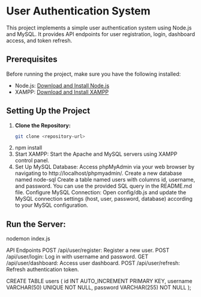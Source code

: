# User Authentication System

This project implements a simple user authentication system using Node.js and MySQL. It provides API endpoints for user registration, login, dashboard access, and token refresh.

## Prerequisites

Before running the project, make sure you have the following installed:

- Node.js: [Download and Install Node.js](https://nodejs.org/)
- XAMPP: [Download and Install XAMPP](https://www.apachefriends.org/index.html)

## Setting Up the Project

1. **Clone the Repository:**
   ```bash
   git clone <repository-url>

2. npm install
3. Start XAMPP:
   Start the Apache and MySQL servers using XAMPP control panel.
4. Set Up MySQL Database:
Access phpMyAdmin via your web browser by navigating to http://localhost/phpmyadmin/.
Create a new database named node-sql
Create a table named users with columns id, username, and password. You can use the provided SQL query in the README.md file.
Configure MySQL Connection:
Open config/db.js and update the MySQL connection settings (host, user, password, database) according to your MySQL configuration.

## Run the Server:
nodemon index.js

 API Endpoints
POST /api/user/register: Register a new user.
POST /api/user/login: Log in with username and password.
GET /api/user/dashboard: Access user dashboard.
POST /api/user/refresh: Refresh authentication token.

CREATE TABLE users (
    id INT AUTO_INCREMENT PRIMARY KEY,
    username VARCHAR(50) UNIQUE NOT NULL,
    password VARCHAR(255) NOT NULL
);


